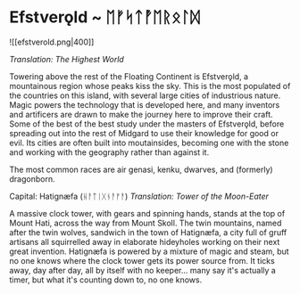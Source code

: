 # Efstverǫld ~ ᛖᚠᛋᛏᚡᛖᚱᛟᛚᛞ
![[efstverold.png|400]]

*Translation: The Highest World*

Towering above the rest of the Floating Continent is Efstverǫld, a mountainous region whose peaks kiss the sky. This is the most populated of the countries on this island, with several large cities of industrious nature. Magic powers the technology that is developed here, and many inventors and artificers are drawn to make the journey here to improve their craft. Some of the best of the best study under the masters of Efstverǫld, before spreading out into the rest of Midgard to use their knowledge for good or evil. Its cities are often built into moutainsides, becoming one with the stone and working with the geography rather than against it. 

The most common races are air genasi, kenku, dwarves, and (formerly) dragonborn.

Capital: Hatignæfa (ᚺᚨᛏᛁᚷᚾᚨᚠᚨ)
*Translation: Tower of the Moon-Eater*

A massive clock tower, with gears and spinning hands, stands at the top of Mount Hati, across the way from Mount Skoll. The twin mountains, named after the twin wolves, sandwich in the town of Hatignæfa, a city full of gruff artisans all squirrelled away in elaborate hideyholes working on their next great invention. Hatignæfa is powered by a mixture of magic and steam, but no one knows where the clock tower gets its power source from. It ticks away, day after day, all by itself with no keeper... many say it's actually a timer, but what it's counting down to, no one knows.